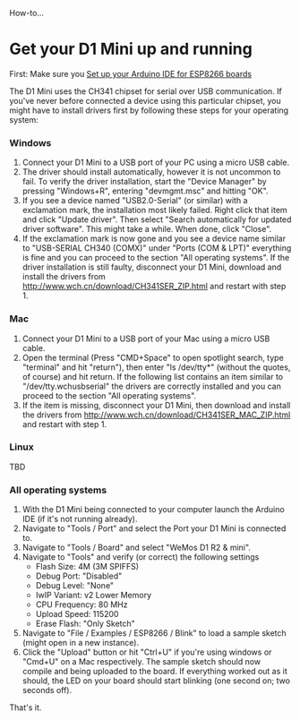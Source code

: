 How-to...
# Get your D1 Mini up and running

First: Make sure you [Set up your Arduino IDE for ESP8266 boards](./001%20-%20Set%20up%20IDE%20for%20ESP8266.md)

The D1 Mini uses the CH341 chipset for serial over USB communication. If you've never before connected a device using this particular chipset, you might have to install drivers first by following these steps for your operating system:

### Windows
1. Connect your D1 Mini to a USB port of your PC using a micro USB cable.
2. The driver should install automatically, however it is not uncommon to fail. To verify the driver installation, start the "Device Manager" by pressing "Windows+R", entering "devmgmt.msc" and hitting "OK".
3. If you see a device named "USB2.0-Serial" (or similar) with a exclamation mark, the installation most likely failed. Right click that item and click "Update driver". Then select "Search automatically for updated driver software". This might take a while. When done, click "Close".
4. If the exclamation mark is now gone and you see a device name similar to "USB-SERIAL CH340 (COMX)" under "Ports (COM & LPT)" everything is fine and you can proceed to the section "All operating systems". If the driver installation is still faulty, disconnect your D1 Mini, download and install the drivers from http://www.wch.cn/download/CH341SER_ZIP.html and restart with step 1.

### Mac
1. Connect your D1 Mini to a USB port of your Mac using a micro USB cable.
2. Open the terminal (Press "CMD+Space" to open spotlight search, type "terminal" and hit "return"), then enter "ls /dev/tty*" (without the quotes, of course) and hit return. If the following list contains an item similar to "/dev/tty.wchusbserial" the drivers are correctly installed and you can proceed to the section "All operating systems".
3. If the item is missing, disconnect your D1 Mini, then download and install the drivers from http://www.wch.cn/download/CH341SER_MAC_ZIP.html and restart with step 1.

### Linux
TBD

### All operating systems
1. With the D1 Mini being connected to your computer launch the Arduino IDE (if it's not running already).
2. Navigate to "Tools / Port" and select the Port your D1 Mini is connected to.
3. Navigate to "Tools / Board" and select "WeMos D1 R2 & mini".
4. Navigate to "Tools" and verify (or correct) the following settings
	- Flash Size: 4M (3M SPIFFS)
	- Debug Port: "Disabled"
	- Debug Level: "None"
	- IwIP Variant: v2 Lower Memory
	- CPU Frequency: 80 MHz
	- Upload Speed: 115200
	- Erase Flash: "Only Sketch"
5. Navigate to "File / Examples / ESP8266 / Blink" to load a sample sketch (might open in a new instance).
6. Click the "Upload" button or hit "Ctrl+U" if you're using windows or "Cmd+U" on a Mac respectively. The sample sketch should now compile and being uploaded to the board. If everything worked out as it should, the LED on your board should start blinking (one second on; two seconds off).

That's it. 
